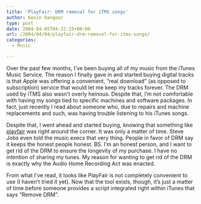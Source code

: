 ```yaml
---
title: 'PlayFair: DRM removal for iTMS songs'
author: Kevin Dangoor
type: post
date: 2004-04-05T04:32:15+00:00
url: /2004/04/04/playfair-drm-removal-for-itms-songs/
categories:
  - Music

---
```

Over the past few months, I&#8217;ve been buying all of my music from the iTunes Music Service. The reason I finally gave in and started buying digital tracks is that Apple was offering a convenient, &#8220;real download&#8221; (as opposed to subscription) service that would let me keep my tracks forever. The DRM used by iTMS also wasn&#8217;t overly heinous. Despite that, I&#8217;m not comfortable with having my songs tied to specific machines and software packages. In fact, just recently I read about someone who, due to repairs and machine replacements and such, was having trouble listening to his iTunes songs.

Despite that, I went ahead and started buying, knowing that something like [playfair][1] was right around the corner. It was only a matter of time. Steve Jobs even told the music execs that very thing. People in favor of DRM say it keeps the honest people honest. BS. I&#8217;m an honest person, and I want to get rid of the DRM to ensure the longevity of my purchase. I have no intention of sharing my tunes. My reason for wanting to get rid of the DRM is exactly why the Audio Home Recording Act was enacted.

From what I&#8217;ve read, it looks like PlayFair is not completely convenient to use (I haven&#8217;t tried it yet). Now that the tool exists, though, it&#8217;s just a matter of time before someone provides a script integrated right within iTunes that says &#8220;Remove DRM&#8221;.

 [1]: http://playfair.sourceforge.net/ "p l a y f a i r"